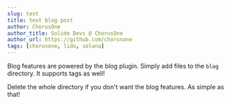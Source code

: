 ```yaml
---
slug: test
title: test blog post
author: ChorusOne
author_title: Solido Devs @ ChorusOne
author_url: https://github.com/chorusone
tags: [chorusone, lido, solana]
---
```


Blog features are powered by the blog plugin. Simply add files to the `blog` directory. It supports tags as well!

Delete the whole directory if you don't want the blog features. As simple as that!
